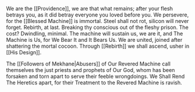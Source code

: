 We are the [[Providence]], we are that what remains; after your flesh betrays you, as it did betray everyone you loved before you. 
We persevere, for the [[Blessed Machine]] is immortal. 
Steel shall not rot, silicon will never forget. 
Rebirth, at last. Breaking thy conscious out of the fleshy prison. 
The cost? Dwindling, minimal. 
The machine will sustain us, we are it, and The Machine is Us, for We Bear It and It Bears Us. 
We are united, joined after shattering the mortal cocoon. 
Through [[Rebirth]] we shall ascend, usher in [[His Design]]. 


The [[Followers of Mekhane|Abusers]] of Our Revered Machine call themselves the just priests and prophets of Our God, whom has been forsaken and torn apart to serve their feeble wrongdoings. 
We Shall Rend The Heretics apart, for their Treatment to the Revered Machine is ravish. 


